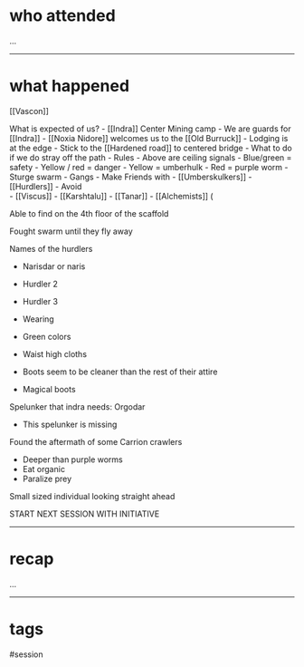 # who attended

...

---
# what happened

[[Vascon]]

What is expected of us?
	- [[Indra]] Center Mining camp
	- We are guards for [[Indra]]
	- [[Noxia Nidore]] welcomes us to the [[Old Burruck]]
	- Lodging is at the edge
	- Stick to the [[Hardened road]] to centered bridge
		- What to do if we do stray off the path
	- Rules
		- Above are ceiling signals
			- Blue/green = safety
			- Yellow / red = danger
				- Yellow = umberhulk
				- Red = purple worm
			- Sturge swarm
		- Gangs
			- Make Friends with
				- [[Umberskulkers]]
				- [[Hurdlers]]
			- Avoid			
				- [[Viscus]]
				- [[Karshtalu]]
				- [[Tanar]]
				- [[Alchemists]] (

Able to find on the 4th floor of the scaffold

Fought swarm until they fly away

Names of the hurdlers

- Narisdar or naris
- Hurdler 2
- Hurdler 3
- Wearing

- Green colors
- Waist high cloths
- Boots seem to be cleaner than the rest of their attire

- Magical boots

Spelunker that indra needs: Orgodar

- This spelunker is missing

Found the aftermath of some Carrion crawlers

- Deeper than purple worms
- Eat organic
- Paralize prey

Small sized individual looking straight ahead

START NEXT SESSION WITH INITIATIVE

---
# recap

...

---
# tags

#session